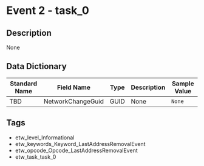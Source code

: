 # Event 2 - task_0

## Description
None

## Data Dictionary
|Standard Name|Field Name|Type|Description|Sample Value|
|---|---|---|---|---|
|TBD|NetworkChangeGuid|GUID|None|`None`|

## Tags
* etw_level_Informational
* etw_keywords_Keyword_LastAddressRemovalEvent
* etw_opcode_Opcode_LastAddressRemovalEvent
* etw_task_task_0